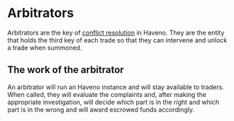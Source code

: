 # Arbitrators

Arbitrators are the key of [conflict resolution](../conflict-resolution.md) in Haveno. They are the entity that holds the third key of each trade so that they can intervene and unlock a trade when summoned.

## The work of the arbitrator

An arbitrator will run an Haveno instance and will stay available to traders. When called, they will evaluate the complaints and, after making the appropriate investigation, will decide which part is in the right and which part is in the wrong and will award escrowed funds accordingly.